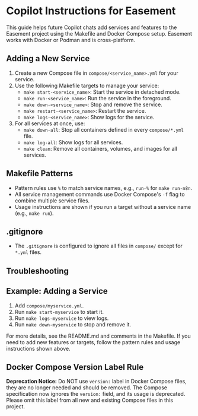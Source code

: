 # Copilot Instructions for Easement

This guide helps future Copilot chats add services and features to the Easement project using the Makefile and Docker Compose setup. Easement works with Docker or Podman and is cross-platform.

## Adding a New Service
1. Create a new Compose file in `compose/<service_name>.yml` for your service.
2. Use the following Makefile targets to manage your service:
   - `make start-<service_name>`: Start the service in detached mode.
   - `make run-<service_name>`: Run the service in the foreground.
   - `make down-<service_name>`: Stop and remove the service.
   - `make restart-<service_name>`: Restart the service.
   - `make logs-<service_name>`: Show logs for the service.
3. For all services at once, use:
   - `make down-all`: Stop all containers defined in every `compose/*.yml` file.
   - `make log-all`: Show logs for all services.
   - `make clean`: Remove all containers, volumes, and images for all services.

## Makefile Patterns
- Pattern rules use `%` to match service names, e.g., `run-%` for `make run-n8n`.
- All service management commands use Docker Compose's `-f` flag to combine multiple service files.
- Usage instructions are shown if you run a target without a service name (e.g., `make run`).

## .gitignore
- The `.gitignore` is configured to ignore all files in `compose/` except for `*.yml` files.

## Troubleshooting

## Example: Adding a Service
1. Add `compose/myservice.yml`.
2. Run `make start-myservice` to start it.
3. Run `make logs-myservice` to view logs.
4. Run `make down-myservice` to stop and remove it.

For more details, see the README.md and comments in the Makefile. If you need to add new features or targets, follow the pattern rules and usage instructions shown above.
## Docker Compose Version Label Rule

**Deprecation Notice:**
Do NOT use `version:` label in Docker Compose files, they are no longer needed and should be removed. The Compose specification now ignores the `version:` field, and its usage is deprecated. Please omit this label from all new and existing Compose files in this project.
